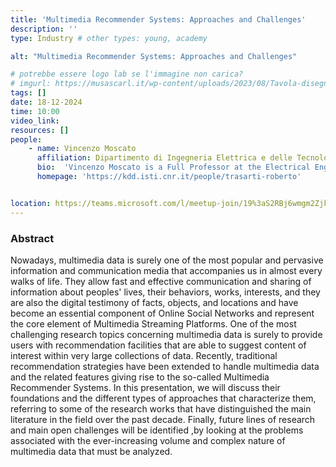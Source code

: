 ```yaml
---
title: 'Multimedia Recommender Systems: Approaches and Challenges'
description: ''
type: Industry # other types: young, academy

alt: "Multimedia Recommender Systems: Approaches and Challenges"

# potrebbe essere logo lab se l'immagine non carica?
# imgurl: https://musascarl.it/wp-content/uploads/2023/08/Tavola-disegno-4.png
tags: []
date: 18-12-2024
time: 10:00
video_link:
resources: []
people:
    - name: Vincenzo Moscato
      affiliation: Dipartimento di Ingegneria Elettrica e delle Tecnologie dell'Informazione - Università degli Studi di Napoli "Federico II"
      bio:  'Vincenzo Moscato is a Full Professor at the Electrical Engineering and Information Technology Department of University of Naples Federico II, where he is the owner of "Database Systems" and "Big Data Engineering" teachings for the bachelor and master’s degree programs in Computer Engineering, respectively.  Currently, he is the leader of PICUS (Pattern and Intelligence Computation for mUltimedia Systems) departmental research group, and the Scientific Coordinator for the University of Naples unit of the Data Science National Laboratory of CINI (National Research Consortium on Computer Science). In addition, he is also the director of CINI''s national ITEM laboratory. His current research activities lay in the area of Big Data Analytics, Aritificial Intelligence, Multimedia Social Network Analysis and Multimedia Recommender Systems. In addition, he is the Co-founder of the Academic Spin-off Data JAM srl, and won an International Award by Oracle Corporation for the "Knowledge graphs for next-generation health science applications" project. He was in the Program Committee (PC) of a plethora of international and top-ranked conferences, and the PC chair of  a dozen of IEEE/ACM international conferences. He served as reviewer in numerous international journals, including some of the most important journals concerning Multimedia, Knowledge and Data Engineering and Artificial Intelligence topics, and currently he is in the editorial boards of several international journals, including, among others, "Expert System and Applications" , "Intelligent Information Systems" and "IEEE Transaction on Neural Networks and Learning Systems". Finally, he was an author of more than  200 publications in international journals, conference proceedings and book chapters. About 80 of such publications are available on top-ranked journals (Q1 and Q2 from SCIMAGO ranking) or included in Proceedings of top-ranked conferences.'
      homepage: 'https://kdd.isti.cnr.it/people/trasarti-roberto'


location: https://teams.microsoft.com/l/meetup-join/19%3aS2RBj6wmgm2Zjk3jx07ydAsihsKI8KSIkkQRSStaP7E1%40thread.tacv2/1730539294531?context=%7b%22Tid%22%3a%2213b55eef-7018-4674-a3d7-cc0db06d545c%22%2c%22Oid%22%3a%223b92e2cc-3616-4070-82ad-a9f97e1e92ac%22%7d
---
```


### Abstract

Nowadays, multimedia data is surely one of the most popular and pervasive information and communication media that accompanies us in almost every walks of life. They allow fast and effective communication and sharing of information about peoples' lives, their behaviors, works, interests, and they are also the digital testimony of facts, objects, and locations and have become an essential component of Online Social Networks and represent the core element of Multimedia Streaming Platforms. One of the most challenging research topics concerning multimedia data is surely to provide users with recommendation facilities that are able to suggest content of interest within very large collections of data. Recently,  traditional recommendation strategies have been extended to handle multimedia data and the related features giving rise to the so-called Multimedia Recommender Systems. In this presentation, we will discuss their foundations and the different types of approaches that characterize them, referring to some of the research works that have distinguished the main literature in the field over the past decade. Finally, future lines of research and main open challenges will be identified ,by looking at the problems associated with the ever-increasing volume and complex nature of multimedia data that must be analyzed.